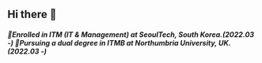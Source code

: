 ## Hi there 👋

<div>
  <h5>🏫Enrolled in ITM (IT & Management) at SeoulTech, South Korea.(2022.03 -)
    🏫Pursuing a dual degree in ITMB at Northumbria University, UK.(2022.03 -)</h5>

</div>



<!--
**yeomjungwoo/yeomjungwoo** is a ✨ _special_ ✨ repository because its `README.md` (this file) appears on your GitHub profile.

Here are some ideas to get you started:

- 🔭 I’m currently working on ...
- 🌱 I’m currently learning ...
- 👯 I’m looking to collaborate on ...
- 🤔 I’m looking for help with ...
- 💬 Ask me about ...
- 📫 How to reach me: ...
- 😄 Pronouns: ...
- ⚡ Fun fact: ...
-->
